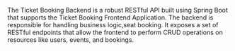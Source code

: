 The Ticket Booking Backend is a robust RESTful API built using Spring Boot that supports the Ticket Booking Frontend Application. The backend is responsible for handling business logic,seat booking. It exposes a set of RESTful endpoints that allow the frontend to perform CRUD operations on resources like users, events, and bookings.
